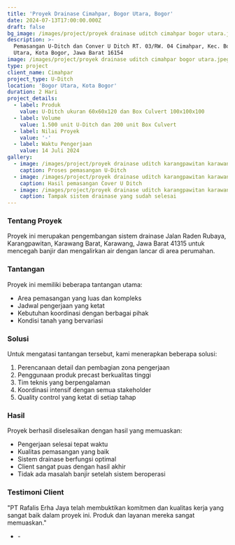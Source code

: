 ```yaml
---
title: 'Proyek Drainase Cimahpar, Bogor Utara, Bogor'
date: 2024-07-13T17:00:00.000Z
draft: false
bg_image: /images/project/proyek drainase uditch cimahpar bogor utara.jpeg
description: >-
  Pemasangan U-Ditch dan Conver U Ditch RT. 03/RW. 04 Cimahpar, Kec. Bogor
  Utara, Kota Bogor, Jawa Barat 16154
image: /images/project/proyek drainase uditch cimahpar bogor utara.jpeg
type: project
client_name: Cimahpar
project_type: U-Ditch
location: 'Bogor Utara, Kota Bogor'
duration: 2 Hari
project_details:
  - label: Produk
    value: U-Ditch ukuran 60x60x120 dan Box Culvert 100x100x100
  - label: Volume
    value: 1.500 unit U-Ditch dan 200 unit Box Culvert
  - label: Nilai Proyek
    value: '-'
  - label: Waktu Pengerjaan
    value: 14 Juli 2024
gallery:
  - image: /images/project/proyek drainase uditch karangpawitan karawang barat.jpeg
    caption: Proses pemasangan U-Ditch
  - image: /images/project/proyek drainase uditch karangpawitan karawang barat.jpeg
    caption: Hasil pemasangan Cover U Ditch
  - image: /images/project/proyek drainase uditch karangpawitan karawang barat.jpeg
    caption: Tampak sistem drainase yang sudah selesai
---
```


### Tentang Proyek

Proyek ini merupakan pengembangan sistem drainase Jalan Raden Rubaya, Karangpawitan, Karawang Barat, Karawang, Jawa Barat 41315 untuk mencegah banjir dan mengalirkan air dengan lancar di area perumahan.

### Tantangan

Proyek ini memiliki beberapa tantangan utama:

* Area pemasangan yang luas dan kompleks
* Jadwal pengerjaan yang ketat
* Kebutuhan koordinasi dengan berbagai pihak
* Kondisi tanah yang bervariasi

### Solusi

Untuk mengatasi tantangan tersebut, kami menerapkan beberapa solusi:

1. Perencanaan detail dan pembagian zona pengerjaan
2. Penggunaan produk precast berkualitas tinggi
3. Tim teknis yang berpengalaman
4. Koordinasi intensif dengan semua stakeholder
5. Quality control yang ketat di setiap tahap

### Hasil

Proyek berhasil diselesaikan dengan hasil yang memuaskan:

* Pengerjaan selesai tepat waktu
* Kualitas pemasangan yang baik
* Sistem drainase berfungsi optimal
* Client sangat puas dengan hasil akhir
* Tidak ada masalah banjir setelah sistem beroperasi

### Testimoni Client

"PT Rafalis Erha Jaya telah membuktikan komitmen dan kualitas kerja yang sangat baik dalam proyek ini. Produk dan layanan mereka sangat memuaskan."

* \-
